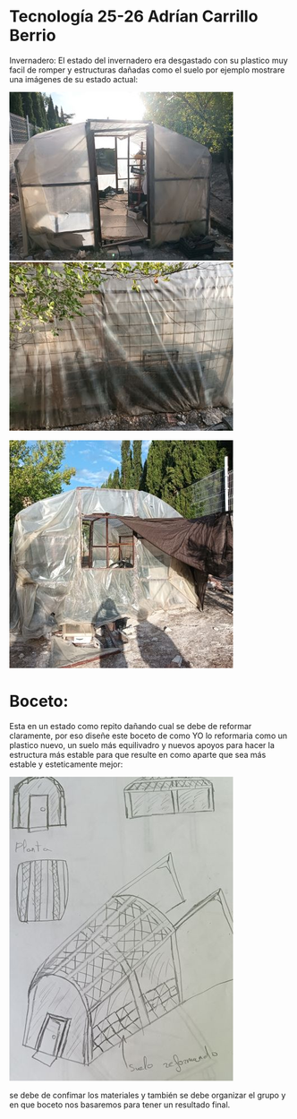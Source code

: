 # Tecnología 25-26 Adrían Carrillo Berrio 
Invernadero: El estado del invernadero era desgastado con su plastico muy facil de romper y estructuras dañadas como el suelo por ejemplo mostrare
una imágenes de su estado actual:

![imagenes del invernadero](imagenes/invernadero.jpg)  ![imagenes del invernadero](imagenes/invernadero_1.jpg)

![imagenes del invernadero](imagenes/invernadero_2.jpg)

# Boceto:
Esta en un estado como repito dañando cual se debe de reformar claramente, por eso diseñe este boceto de como YO lo reformaria como un plastico nuevo, un suelo más equilivadro y nuevos apoyos para hacer la estructura más estable para que resulte en como aparte que sea más estable y esteticamente mejor:

![boceto del invernadero](imagenes/Invernaderobo.jpg)

se debe de confimar los materiales y también se debe organizar el grupo y en que boceto nos basaremos para tener un resultado final.
